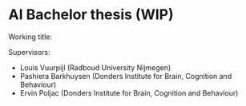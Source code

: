 # AI Bachelor thesis (WIP)
Working title: 

Supervisors: 

* Louis Vuurpijl (Radboud University Nijmegen)
* Pashiera Barkhuysen (Donders Institute for Brain, Cognition and Behaviour)
* Ervin Poljac (Donders Institute for Brain, Cognition and Behaviour)
